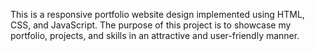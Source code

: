 This is a responsive portfolio website design implemented using HTML, CSS, and JavaScript. The purpose of this project is to showcase my portfolio, projects, and skills in an attractive and user-friendly manner.


